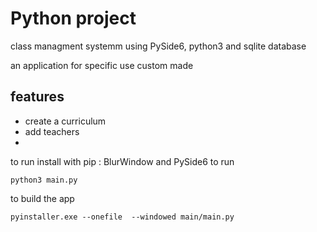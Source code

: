 # Python project
class managment systemm using PySide6, python3 and sqlite database

an application for specific use custom made

## features

- create a curriculum
- add teachers
- 


to run install with pip : BlurWindow and PySide6
to run 
```
python3 main.py
```

to build the app
```
pyinstaller.exe --onefile  --windowed main/main.py  
```
